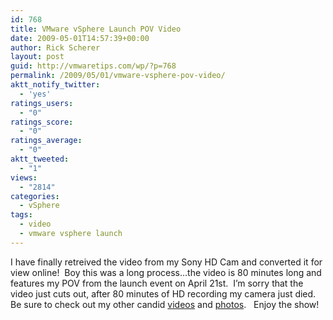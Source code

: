 ```yaml
---
id: 768
title: VMware vSphere Launch POV Video
date: 2009-05-01T14:57:39+00:00
author: Rick Scherer
layout: post
guid: http://vmwaretips.com/wp/?p=768
permalink: /2009/05/01/vmware-vsphere-pov-video/
aktt_notify_twitter:
  - 'yes'
ratings_users:
  - "0"
ratings_score:
  - "0"
ratings_average:
  - "0"
aktt_tweeted:
  - "1"
views:
  - "2814"
categories:
  - vSphere
tags:
  - video
  - vmware vsphere launch
---
```

I have finally retreived the video from my Sony HD Cam and converted it for view online!  Boy this was a long process&#8230;the video is 80 minutes long and features my POV from the launch event on April 21st.  I&#8217;m sorry that the video just cuts out, after 80 minutes of HD recording my camera just died. Be sure to check out my other candid [videos](http://vmwaretips.com/wp/2009/04/21/vmware-vsphere-launch/) and [photos](http://vmwaretips.com/wp/2009/04/28/photos-from-vsphere-launch/).   Enjoy the show!